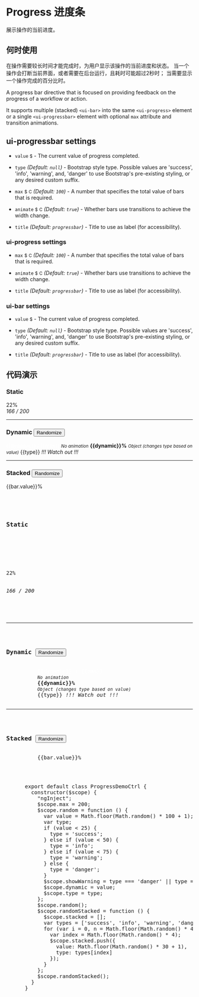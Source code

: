 # Progress 进度条

展示操作的当前进度。

## 何时使用

在操作需要较长时间才能完成时，为用户显示该操作的当前进度和状态。
当一个操作会打断当前界面，或者需要在后台运行，且耗时可能超过2秒时；
当需要显示一个操作完成的百分比时。

A progress bar directive that is focused on providing feedback on the progress of a workflow or action.

It supports multiple (stacked) `<ui-bar>` into the same `<ui-progress>` element or a single `<ui-progressbar>` element with optional `max` attribute and transition animations.

## ui-progressbar settings

* `value`
  <small class="badge">$</small>
  <i class="glyphicon glyphicon-eye-open"></i> -
  The current value of progress completed.

* `type`
  _(Default: `null`)_ -
  Bootstrap style type. Possible values are 'success', 'info', 'warning', and, 'danger' to use Bootstrap's pre-existing styling, or any desired custom suffix.

* `max`
  <small class="badge">$</small>
  <small class="badge">C</small>
  <i class="glyphicon glyphicon-eye-open"></i>
  _(Default: `100`)_ -
  A number that specifies the total value of bars that is required.

* `animate`
  <small class="badge">$</small>
  <small class="badge">C</small>
  _(Default: `true`)_ -
  Whether bars use transitions to achieve the width change.

* `title`
  _(Default: `progressbar`)_ -
  Title to use as label (for accessibility).
  
### ui-progress settings

* `max`
  <small class="badge">$</small>
  <small class="badge">C</small>
  <i class="glyphicon glyphicon-eye-open"></i>
  _(Default: `100`)_ -
  A number that specifies the total value of bars that is required.

* `animate`
  <small class="badge">$</small>
  <small class="badge">C</small>
  _(Default: `true`)_ -
  Whether bars use transitions to achieve the width change.

* `title`
  _(Default: `progressbar`)_ -
  Title to use as label (for accessibility).
  
### ui-bar settings

* `value`
  <small class="badge">$</small>
  <i class="glyphicon glyphicon-eye-open"></i> -
  The current value of progress completed.

* `type`
  _(Default: `null`)_ -
  Bootstrap style type. Possible values are 'success', 'info', 'warning', and, 'danger' to use Bootstrap's pre-existing styling, or any desired custom suffix.

* `title`
  _(Default: `progressbar`)_ -
  Title to use as label (for accessibility).


## 代码演示

<div class="row">
    <h3>Static</h3>
    <div class="row">
        <div class="col-sm-4"><ui-progressbar value="55"></ui-progressbar></div>
        <div class="col-sm-4"><ui-progressbar class="progress-striped" value="22" type="warning">22%</ui-progressbar></div>
        <div class="col-sm-4"><ui-progressbar class="progress-striped active" max="200" value="166" type="danger"><i>166 / 200</i></ui-progressbar></div>
    </div>
    <hr />
    <h3>Dynamic <button type="button" class="btn btn-sm btn-primary" ng-click="random()">Randomize</button></h3>
    <ui-progressbar max="max" value="dynamic"><span style="color:white; white-space:nowrap;">{{dynamic}} / {{max}}</span></ui-progressbar>
    <small><em>No animation</em></small>
    <ui-progressbar animate="false" value="dynamic" type="success"><b>{{dynamic}}%</b></ui-progressbar>
    <small><em>Object (changes type based on value)</em></small>
    <ui-progressbar class="progress-striped active" value="dynamic" type="{{type}}">{{type}} <i ng-show="showWarning">!!! Watch out !!!</i></ui-progressbar>
    <hr />
    <h3>Stacked <button type="button" class="btn btn-sm btn-primary" ng-click="randomStacked()">Randomize</button></h3>
    <ui-progress><ui-bar ng-repeat="bar in stacked track by $index" value="bar.value" type="{{bar.type}}"><span ng-hide="bar.value < 5">{{bar.value}}%</span></ui-bar></ui-progress>
</div>
<div class="row  no-markdown">
<ui-tabset style="height:500px;overflow:auto">
  <ui-tab heading="HTML">
    <pre>
      <div>
          <h3>Static</h3>
          <div class="row">
              <div class="col-sm-4"><ui-progressbar value="55"></ui-progressbar></div>
              <div class="col-sm-4"><ui-progressbar class="progress-striped" value="22" type="warning">22%</ui-progressbar></div>
              <div class="col-sm-4"><ui-progressbar class="progress-striped active" max="200" value="166" type="danger"><i>166 / 200</i></ui-progressbar></div>
          </div>
          <hr />
          <h3>Dynamic <button type="button" class="btn btn-sm btn-primary" ng-click="random()">Randomize</button></h3>
          <ui-progressbar max="max" value="dynamic"><span style="color:white; white-space:nowrap;">{{dynamic}} / {{max}}</span></ui-progressbar>
          <small><em>No animation</em></small>
          <ui-progressbar animate="false" value="dynamic" type="success"><b>{{dynamic}}%</b></ui-progressbar>
          <small><em>Object (changes type based on value)</em></small>
          <ui-progressbar class="progress-striped active" value="dynamic" type="{{type}}">{{type}} <i ng-show="showWarning">!!! Watch out !!!</i></ui-progressbar>
          <hr />
          <h3>Stacked <button type="button" class="btn btn-sm btn-primary" ng-click="randomStacked()">Randomize</button></h3>
          <ui-progress><ui-bar ng-repeat="bar in stacked track by $index" value="bar.value" type="{{bar.type}}"><span ng-hide="bar.value < 5">{{bar.value}}%</span></ui-bar></ui-progress>
      </div>
    </pre>
  </ui-tab>
  <ui-tab heading="Controller">
 <pre>
      export default class ProgressDemoCtrl {
        constructor($scope) {
          "ngInject";
          $scope.max = 200;
          $scope.random = function () {
            var value = Math.floor(Math.random() * 100 + 1);
            var type;
            if (value < 25) {
              type = 'success';
            } else if (value < 50) {
              type = 'info';
            } else if (value < 75) {
              type = 'warning';
            } else {
              type = 'danger';
            }
            $scope.showWarning = type === 'danger' || type === 'warning';
            $scope.dynamic = value;
            $scope.type = type;
          };
          $scope.random();
          $scope.randomStacked = function () {
            $scope.stacked = [];
            var types = ['success', 'info', 'warning', 'danger'];
            for (var i = 0, n = Math.floor(Math.random() * 4 + 1); i < n; i++) {
              var index = Math.floor(Math.random() * 4);
              $scope.stacked.push({
                value: Math.floor(Math.random() * 30 + 1),
                type: types[index]
              });
            }
          };
          $scope.randomStacked();
        }
      }
 </pre>
</ui-tab>
</ui-tabset>
</div>